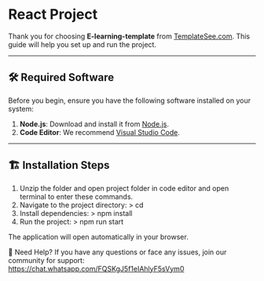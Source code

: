 # React Project

Thank you for choosing **E-learning-template** from [TemplateSee.com](https://templatesee.com). This guide will help you set up and run the project.

---

## 🛠️ Required Software

Before you begin, ensure you have the following software installed on your system:

1. **Node.js**: Download and install it from [Node.js](https://nodejs.org/).
2. **Code Editor**: We recommend [Visual Studio Code](https://code.visualstudio.com/).

---

## 🏗️ Installation Steps

1. Unzip the folder and open project folder in code editor and open terminal to enter these commands.
2. Navigate to the project directory: > cd <project-folder-name>
3. Install dependencies: > npm install
4. Run the project: > npm run start

The application will open automatically in your browser.

🤝 Need Help?
If you have any questions or face any issues, join our community for support: https://chat.whatsapp.com/FQSKgJ5f1eIAhlyF5sVym0
